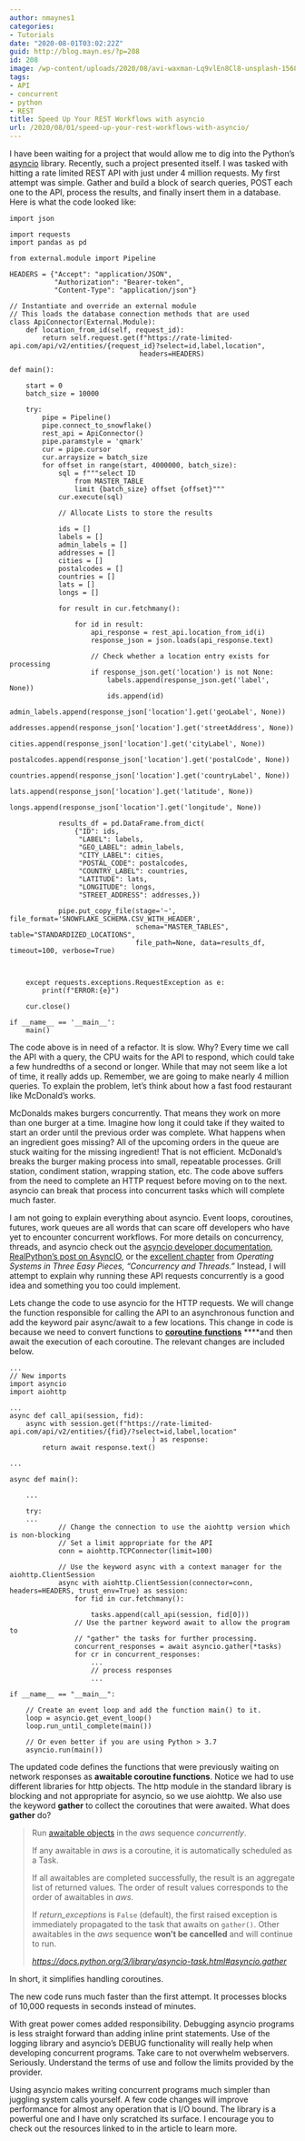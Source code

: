 ```yaml
---
author: nmaynes1
categories:
- Tutorials
date: "2020-08-01T03:02:22Z"
guid: http://blog.mayn.es/?p=208
id: 208
image: /wp-content/uploads/2020/08/avi-waxman-Lq9vlEn8Cl8-unsplash-1568x936.jpg
tags:
- API
- concurrent
- python
- REST
title: Speed Up Your REST Workflows with asyncio
url: /2020/08/01/speed-up-your-rest-workflows-with-asyncio/
---
```

I have been waiting for a project that would allow me to dig into the Python&#8217;s [asyncio](https://docs.python.org/3/library/asyncio.html) library. Recently, such a project presented itself. I was tasked with hitting a rate limited REST API with just under 4 million requests. My first attempt was simple. Gather and build a block of search queries, POST each one to the API, process the results, and finally insert them in a database. Here is what the code looked like: 

<pre class="wp-block-code"><code>import json

import requests
import pandas as pd

from external.module import Pipeline

HEADERS = {"Accept": "application/JSON",
           "Authorization": "Bearer-token",
           "Content-Type": "application/json"}

// Instantiate and override an external module
// This loads the database connection methods that are used
class ApiConnector(External.Module):
    def location_from_id(self, request_id):
        return self.request.get(f"https://rate-limited-api.com/api/v2/entities/{request_id}?select=id,label,location",
                                headers=HEADERS)

def main():

    start = 0
    batch_size = 10000

    try:
        pipe = Pipeline()
        pipe.connect_to_snowflake()
        rest_api = ApiConnector()
        pipe.paramstyle = 'qmark'
        cur = pipe.cursor
        cur.arraysize = batch_size
        for offset in range(start, 4000000, batch_size):
            sql = f"""select ID
                from MASTER_TABLE
                limit {batch_size} offset {offset}"""
            cur.execute(sql)

            // Allocate Lists to store the results

            ids = &#91;]
            labels = &#91;]
            admin_labels = &#91;]
            addresses = &#91;]
            cities = &#91;]
            postalcodes = &#91;]
            countries = &#91;]
            lats = &#91;]
            longs = &#91;]

            for result in cur.fetchmany():

                for id in result:
                    api_response = rest_api.location_from_id(i)
                    response_json = json.loads(api_response.text)

                    // Check whether a location entry exists for processing
                    if response_json.get('location') is not None:
                        labels.append(response_json.get('label', None))
                        ids.append(id)
                        admin_labels.append(response_json&#91;'location'].get('geoLabel', None))
                        addresses.append(response_json&#91;'location'].get('streetAddress', None))
                        cities.append(response_json&#91;'location'].get('cityLabel', None))
                        postalcodes.append(response_json&#91;'location'].get('postalCode', None))
                        countries.append(response_json&#91;'location'].get('countryLabel', None))
                        lats.append(response_json&#91;'location'].get('latitude', None))
                        longs.append(response_json&#91;'location'].get('longitude', None))

            results_df = pd.DataFrame.from_dict(
                {"ID": ids,
                 "LABEL": labels,
                 "GEO_LABEL": admin_labels,
                 "CITY_LABEL": cities,
                 "POSTAL_CODE": postalcodes,
                 "COUNTRY_LABEL": countries,
                 "LATITUDE": lats,
                 "LONGITUDE": longs,
                 "STREET_ADDRESS": addresses,})

            pipe.put_copy_file(stage='~', file_format='SNOWFLAKE_SCHEMA.CSV_WITH_HEADER',
                               schema="MASTER_TABLES", table="STANDARDIZED_LOCATIONS",
                               file_path=None, data=results_df, timeout=100, verbose=True)



    except requests.exceptions.RequestException as e:
        print(f"ERROR:{e}")
    
    cur.close()

if __name__ == '__main__':
    main()
</code></pre>

The code above is in need of a refactor. It is slow. Why? Every time we call the API with a query, the CPU waits for the API to respond, which could take a few hundredths of a second or longer. While that may not seem like a lot of time, it really adds up. Remember, we are going to make nearly 4 million queries. To explain the problem, let&#8217;s think about how a fast food restaurant like McDonald&#8217;s works. 

McDonalds makes burgers concurrently. That means they work on more than one burger at a time. Imagine how long it could take if they waited to start an order until the previous order was complete. What happens when an ingredient goes missing? All of the upcoming orders in the queue are stuck waiting for the missing ingredient! That is not efficient. McDonald&#8217;s breaks the burger making process into small, repeatable processes. Grill station, condiment station, wrapping station, etc. The code above suffers from the need to complete an HTTP request before moving on to the next. asyncio can break that process into concurrent tasks which will complete much faster.

I am not going to explain everything about asyncio. Event loops, coroutines, futures, work queues are all words that can scare off developers who have yet to encounter concurrent workflows. For more details on concurrency, threads, and asyncio check out the [asyncio developer documentation](https://docs.python.org/3/library/asyncio-dev.html#concurrency-and-multithreading), [RealPython&#8217;s post on AsyncIO](https://realpython.com/async-io-python/#async-io-design-patterns), or the [excellent chapter](http://pages.cs.wisc.edu/~remzi/OSTEP/threads-intro.pdf) from _Operating Systems in Three Easy Pieces, &#8220;Concurrency and Threads.&#8221;_ Instead, I will attempt to explain why running these API requests concurrently is a good idea and something you too could implement. 

Lets change the code to use asyncio for the HTTP requests. We will change the function responsible for calling the API to an asynchronous function and add the keyword pair async/await to a few locations. This change in code is because we need to convert functions to [**coroutine** **functions**](https://docs.python.org/3/library/asyncio-task.html#awaitables) ****and then await the execution of each coroutine. The relevant changes are included below.

<pre class="wp-block-code"><code>...
// New imports
import asyncio
import aiohttp

...
async def call_api(session, fid):
    async with session.get(f"https://rate-limited-api.com/api/v2/entities/{fid}/?select=id,label,location"
                                   ) as response:
        return await response.text()

...

async def main():

    ...

    try:
    ...
            // Change the connection to use the aiohttp version which is non-blocking
            // Set a limit appropriate for the API
            conn = aiohttp.TCPConnector(limit=100)

            // Use the keyword async with a context manager for the aiohttp.ClientSession
            async with aiohttp.ClientSession(connector=conn, headers=HEADERS, trust_env=True) as session:
                for fid in cur.fetchmany():

                    tasks.append(call_api(session, fid&#91;0]))
                // Use the partner keyword await to allow the program to 
                // "gather" the tasks for further processing.
                concurrent_responses = await asyncio.gather(*tasks)
                for cr in concurrent_responses:
                    ...
                    // process responses
                    ...

if __name__ == "__main__":

    // Create an event loop and add the function main() to it.
    loop = asyncio.get_event_loop()
    loop.run_until_complete(main())

    // Or even better if you are using Python > 3.7
    asyncio.run(main())</code></pre>

The updated code defines the functions that were previously waiting on network responses as **awaitable coroutine functions**. Notice we had to use different libraries for http objects. The http module in the standard library is blocking and not appropriate for asyncio, so we use aiohttp. We also use the keyword **gather** to collect the coroutines that were awaited. What does **gather** do?

<blockquote class="wp-block-quote">
  <p>
    Run <a href="https://docs.python.org/3/library/asyncio-task.html#asyncio-awaitables">awaitable objects</a> in the <em>aws</em> sequence <em>concurrently</em>.
  </p>
  
  <p>
    If any awaitable in <em>aws</em> is a coroutine, it is automatically scheduled as a Task.
  </p>
  
  <p>
    If all awaitables are completed successfully, the result is an aggregate list of returned values. The order of result values corresponds to the order of awaitables in <em>aws</em>.
  </p>
  
  <p>
    If <em>return_exceptions</em> is <code>False</code> (default), the first raised exception is immediately propagated to the task that awaits on <code>gather()</code>. Other awaitables in the <em>aws</em> sequence <strong>won’t be cancelled</strong> and will continue to run.
  </p>
  
  <cite>https://docs.python.org/3/library/asyncio-task.html#asyncio.gather</cite>
</blockquote>

In short, it simplifies handling coroutines. 

The new code runs much faster than the first attempt. It processes blocks of 10,000 requests in seconds instead of minutes. 

With great power comes added responsibility. Debugging asyncio programs is less straight forward than adding inline print statements. Use of the logging library and asyncio&#8217;s DEBUG functionality will really help when developing concurrent programs. Take care to not overwhelm webservers. Seriously. Understand the terms of use and follow the limits provided by the provider. 

Using asyncio makes writing concurrent programs much simpler than juggling system calls yourself. A few code changes will improve performance for almost any operation that is I/O bound. The library is a powerful one and I have only scratched its surface. I encourage you to check out the resources linked to in the article to learn more.